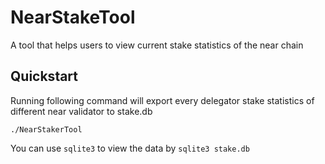 # NearStakeTool

A tool that helps users to view current stake statistics of the near chain

## Quickstart

Running following command will export every delegator stake statistics of different near validator to stake.db

```shell
./NearStakerTool
```

You can use `sqlite3` to view the data by `sqlite3 stake.db`
